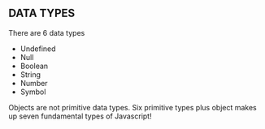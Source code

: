 ## DATA TYPES
There are 6 data types 
* Undefined
* Null
* Boolean
* String 
* Number
* Symbol 

Objects are not primitive data types. Six primitive types plus object makes up seven fundamental types of Javascript!